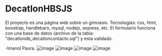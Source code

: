 # DecatlonHBSJS
El proyecto es una página web sobre un gimnasio. Tecnologías: css, html, boostrap, handlebars, mysql, nodejs, express, etc. El formulario funciona con una base de datos (archivo de la tabla: "decatlondb_decatloncontacto.sql") y esta validado.

-Imanol Paura.
![image](https://user-images.githubusercontent.com/69825262/187278509-ddbf2fe5-ad32-48c8-9731-f6e1d2801fc2.png)
![image](https://user-images.githubusercontent.com/69825262/187278600-eab798e8-8b64-47a6-8b18-1bae1748d7a9.png)
![image](https://user-images.githubusercontent.com/69825262/187278628-17076440-0ce9-445e-aec4-a37730787f8c.png)
![image](https://user-images.githubusercontent.com/69825262/187278662-201872af-667b-403e-824f-32e07ab9690b.png)
